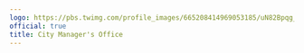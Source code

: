 ```yaml
---
logo: https://pbs.twimg.com/profile_images/665208414969053185/uN82Bpqg_400x400.jpg
official: true
title: City Manager's Office
---
```

